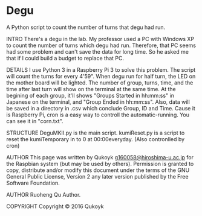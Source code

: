 # Degu
A Python script to count the number of turns that degu had run.



INTRO
There's a degu in the lab. My professor used a PC with Windows XP to count the number of turns which degu had run.
Therefore, that PC seems had some problem and can't save the data for long time.
So he asked me that if I could build a budget to replace that PC.


DETAILS
I use Python 3 in a Raspberry Pi 3 to solve this problem.
The script will count the turns for every 4'59". 
When degu run for half turn, the LED on the mother board will be lighted. The number of group, turns, time, and the time after last turn will show on the terminal at the same time. At the begining of each group, it'll shows "Groups Started in hh:mm:ss" in Japanese on the terminal, and "Group Ended in hh:mm:ss".
Also, data will be saved in a directory in .csv which conclude Group, ID and Time.
Cause it is Raspberry Pi, cron is a easy way to controll the automatic-running. You can see it in "corn.txt".


STRUCTURE
DeguMKII.py is the main script.
kumiReset.py is a script to reset the kumiTemporary in to 0 at 00:00everyday. (Also contronlled by cron)



AUTHOR
This page was written by Qukoyk <g160058@hiroshima-u.ac.jp> for the Raspbian system (but may be used by others).  Permission is granted to copy, distribute and/or modify this document under the terms of the GNU General Public License, Version 2 any later version published by the Free Software Foundation.

AUTHOR
       Ruoheng Qu
           Author.

COPYRIGHT
       Copyright © 2016 Qukoyk
